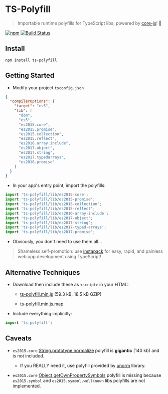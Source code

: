 # TS-Polyfill

> Importable runtime polyfills for TypeScript libs, powered by [core-js](https://github.com/zloirock/core-js)! :battery:

[![npm](https://img.shields.io/npm/v/ts-polyfill.svg)](https://www.npmjs.com/package/ts-polyfill) [![Build Status](https://api.travis-ci.org/ryanelian/ts-polyfill.svg?branch=master)](https://travis-ci.org/ryanelian/ts-polyfill)

## Install

`npm install ts-polyfill`

## Getting Started

- Modify your project `tsconfig.json`

```json
{
  "compilerOptions": {
    "target": "es5",
    "lib": [
      "dom",
      "es5",
      "es2015.core",
      "es2015.promise",
      "es2015.collection",
      "es2015.reflect",
      "es2016.array.include",
      "es2017.object",
      "es2017.string",
      "es2017.typedarrays",
      "es2018.promise"
    ]
  }
}
```

- In your app's entry point, import the polyfills:

```ts
import 'ts-polyfill/lib/es2015-core';
import 'ts-polyfill/lib/es2015-promise';
import 'ts-polyfill/lib/es2015-collection';
import 'ts-polyfill/lib/es2015-reflect';
import 'ts-polyfill/lib/es2016-array-include';
import 'ts-polyfill/lib/es2017-object';
import 'ts-polyfill/lib/es2017-string';
import 'ts-polyfill/lib/es2017-typed-arrays';
import 'ts-polyfill/lib/es2017-promise';
```

- Obviously, you don't need to use them all...

> Shameless self-promotion: use [instapack](https://github.com/ryanelian/instapack) for easy, rapid, and painless web app development using TypeScript!

## Alternative Techniques

- Download then include these as `<script>` in your HTML:

    - [ts-polyfill.min.js](https://github.com/ryanelian/ts-polyfill/raw/master/dist/ts-polyfill.min.js) (59.3 kB, 18.5 kB GZIP)

    - [ts-polyfill.min.js.map](https://github.com/ryanelian/ts-polyfill/raw/master/dist/ts-polyfill.min.js.map) 

- Include everything implicitly:

```ts
import 'ts-polyfill';
```

## Caveats

- `es2015.core` [String.prototype.normalize](https://developer.mozilla.org/en-US/docs/Web/JavaScript/Reference/Global_Objects/String/normalize) polyfill is **gigantic** (140 kb) and is not included.

    - If you REALLY need it, use polyfill provided by [unorm](https://github.com/walling/unorm) library.

- `es2015.core` [Object.getOwnPropertySymbols](https://developer.mozilla.org/en-US/docs/Web/JavaScript/Reference/Global_Objects/Object/getOwnPropertySymbols) polyfill is missing because `es2015.symbol` and `es2015.symbol.wellknown` libs polyfills are not implemented.
